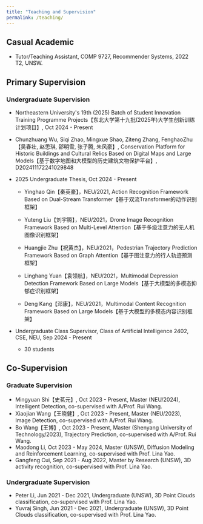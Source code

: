 ```yaml
---
title: "Teaching and Supervision"
permalink: /teaching/
---
```



<!-- ## Course ## -->

## Casual Academic

* Tutor/Teaching Assistant, COMP 9727, Recommender Systems, 2022 T2, UNSW.

## Primary Supervision
### Undergraduate Supervision

*  Northeastern University's 19th (2025) Batch of Student Innovation Training Programme Projects【东北大学第十九批(2025年)大学生创新训练计划项目】,  Oct 2024 - Present

  * Chunzhuang Wu, Siqi Zhao, Mingxue Shao, Ziteng Zhang, FenghaoZhu【吴春壮, 赵思琪, 邵明雪, 张子腾, 朱风豪】, Conservation Platform for Historic Buildings and Cultural Relics Based on Digital Maps and Large Models【基于数字地图和大模型的历史建筑文物保护平台】, D202411172241029848

* 2025 Undergraduate Thesis,  Oct 2024 - Present

  * Yinghao Qin【秦英豪】，NEU/2021, Action Recognition Framework Based on Dual-Stream Transformer【基于双流Transformer的动作识别框架】

  * Yuteng Liu【刘宇腾】，NEU/2021，Drone Image Recognition Framework Based on Multi-Level Attention【基于多级注意力的无人机图像识别框架】

  * Huangjie Zhu【祝黄杰】，NEU/2021，Pedestrian Trajectory Prediction Framework Based on Graph Attention【基于图注意力的行人轨迹预测框架】

  * Linghang Yuan【袁领航】，NEU/2021，Multimodal Depression Detection Framework Based on Large Models【基于大模型的多模态抑郁症识别框架】

  * Deng Kang【邓康】，NEU/2021，Multimodal Content Recognition Framework Based on Large Models【基于大模型的多模态内容识别框架】

* Undergraduate Class Supervisor,  Class of Artificial Intelligence 2402, CSE, NEU, Sep 2024 - Present

  * 30 students

## Co-Supervision

### Graduate Supervision

* Mingyuan Shi【史茗元】, Oct 2023 - Present, Master (NEU/2024), Intelligent Detection,  co-supervised with A/Prof. Rui Wang. 
* Xiaojian Wang【王晓健】, Oct 2023 - Present, Master (NEU/2023), Image Detection,  co-supervised with A/Prof. Rui Wang. 
* Bo Wang【王博】, Oct 2023 - Present, Master (Shenyang University of Technology/2023), Trajectory Prediction,  co-supervised with A/Prof. Rui Wang.
* Maodong Li, Oct 2023 - May 2024, Master (UNSW), Diffusion Modeling and Reinforcement Learning, co-supervised with Prof. Lina Yao.
* Gangfeng Cui, Sep 2021 - Aug 2022, Master by Research (UNSW), 3D activity recognition, co-supervised with Prof. Lina Yao.

### Undergraduate Supervision

* Peter Li, Jun 2021 - Dec 2021, Undergraduate (UNSW), 3D Point Clouds classification, co-supervised with Prof. Lina Yao.
* Yuvraj Singh, Jun 2021 - Dec 2021, Undergraduate (UNSW), 3D Point Clouds classification, co-supervised with Prof. Lina Yao.



<!-- alumni current-->
